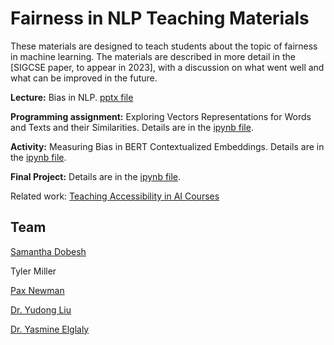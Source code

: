 # Fairness in NLP Teaching Materials

These materials are designed to teach students about the topic of fairness in machine learning. The materials are described in more detail in the [SIGCSE paper, to appear in 2023], with a discussion on what went well and what can be improved in the future. 

**Lecture:** Bias in NLP. [pptx file](https://github.com/thekindlab/MLFairnessEducation/blob/main/Bias%20in%20NLP.pptx)

**Programming assignment:** Exploring Vectors Representations for Words and Texts and their Similarities. Details are in the [ipynb file](https://colab.research.google.com/drive/1dntYD61cBM09MbXi47kdaWMUGT6t_COd?usp=sharing).

**Activity:** Measuring Bias in BERT Contextualized Embeddings. Details are in the [ipynb file](https://colab.research.google.com/drive/1rLnnG5vR76nfuaNhOGI2Pl6HgH6xSoMp?usp=sharing). 

**Final Project:** Details are in the [ipynb file](https://colab.research.google.com/drive/1s2D0FAfTMQ-iBzSUGDIIFZ4OINp9wtzj?usp=sharing).

Related work: [Teaching Accessibility in AI Courses](https://github.com/Teaching-Accessibility/Accessibility-AI)

## Team

[Samantha Dobesh](https://github.com/sjdobesh)

Tyler Miller

[Pax Newman](https://github.com/Pax-Newman)

[Dr. Yudong Liu](https://cs.wwu.edu/liuy2)

[Dr. Yasmine Elglaly](https://www.yasmineelglaly.com/)

